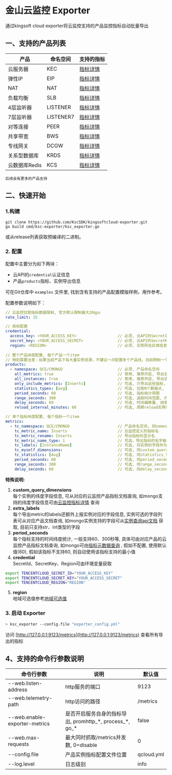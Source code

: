 # 金山云监控 Exporter

通过kingsoft cloud exporter将云监控支持的产品监控指标自动批量导出  

## 一、支持的产品列表
产品     | 命名空间 |支持的指标|
--------|---------|----------
云服务器 | KEC |[指标详情](https://docs.ksyun.com/documents/26#one)
弹性IP  | EIP |[指标详情](https://docs.ksyun.com/documents/26#two)
NAT    | NAT |[指标详情](https://docs.ksyun.com/documents/26#three)
负载均衡 | SLB |[指标详情](https://docs.ksyun.com/documents/26#six)
4层监听器 | LISTENER |[指标详情](https://docs.ksyun.com/documents/26#seven)
7层监听器 | LISTENER7 |[指标详情](https://docs.ksyun.com/documents/26#seven)
对等连接 | PEER |[指标详情](https://docs.ksyun.com/documents/26#eight)
共享带宽 | BWS |[指标详情](https://docs.ksyun.com/documents/26#nine)
专线网关 | DCGW|[指标详情](https://docs.ksyun.com/documents/26#seventeen)
关系型数据库 | KRDS |[指标详情](https://docs.ksyun.com/documents/26#five)
云数据库Redis | KCS |[指标详情](https://docs.ksyun.com/documents/26#four)

`后续会有更多的产品支持`

## 二、快速开始

### 1.构建

```shell
git clone https://github.com/KscSDK/kingsoftcloud-exporter.git
go build cmd/ksc-exporter/ksc_exporter.go
```

或从release列表获取预编译的二进制。

### 2. 配置

配置中主要分为如下两块：
- 云API的`credential`认证信息
- 产品`products`指标、实例导出信息

可在Git仓库中 `examples` 文件里, 找到含有支持的产品配置模版样例，用作参考。

配置参数说明如下：

```yaml
// 云监控拉取指标数据限制, 官方默认限制最大20qps
rate_limit: 15                                   

// 授权配置
credential:
  access_key: <YOUR_ACCESS_KEY>                  // 必须, 云API的SecretId
  secret_key: <YOUR_ACCESS_SECRET>               // 必须, 云API的SecretKey
  region: <REGION>                               // 必须, 实例所在区域信息
  
// 整个产品纬度配置, 每个产品一个item
// 特别需要注意：如果当前产品下有大量实例资源，不建议一次配置多个产品线，目前限制一个Expoter最多配置三个产品
products:
  - namespace: QCE/CMONGO                        // 必须, 产品命名空间
    all_metrics: true                            // 常用, 推荐开启, 导出支持的所有指标
    all_instances: true                          // 常用, 推荐开启, 导出该region下的所有实例
    only_include_metrics: [Inserts]              // 可选, 只导出这些指标, 配置时all_metrics失效
    statistics_types: [avg]                      // 可选, 拉取N个数据点, 再进行 max、min、avg计算, 默认max取最新值
    period_seconds: 60                           // 可选, 指标统计周期
    range_seconds: 300                           // 可选, 选取时间范围, 开始时间=now-range_seconds, 结束时间=now
    delay_seconds: 60                            // 可选, 时间偏移量, 结束时间=now-delay_seconds
    reload_interval_minutes: 60                  // 可选, 周期reload实例列表, 建议频率不要太频繁

// 单个指标纬度配置, 每个指标一个item
metrics:
  - tc_namespace: QCE/CMONGO                     // 产品命名空间, 同namespace
    tc_metric_name: Inserts                      // 云监控定义的指标名
    tc_metric_rename: Inserts                    // 导出指标的显示名
    tc_metric_name_type: 1                       // 可选，导出指标的名字格式化类型, 1=大写转小写加下划线, 2=转小写; 默认1
    tc_labels: [InstanceName]                    // 可选, 将实例的字段作为指标的lables导出
    tc_myself_dimensions:                        // 可选, 同custom_query_dimensions
    tc_statistics: [Avg]                         // 可选, 同statistics_types
    period_seconds: 60                           // 可选, 同period_seconds
    range_seconds: 300                           // 可选, 同range_seconds
    delay_seconds: 60                            // 可选, 同delay_seconds
```


**特殊说明:**

1. **custom_query_dimensions**  
   每个实例的纬度字段信息, 可从对应的云监控产品指标文档查询, 如mongo支持的纬度字段信息可由[云监控指标详情](https://cloud.tencent.com/document/product/248/45104#%E5%90%84%E7%BB%B4%E5%BA%A6%E5%AF%B9%E5%BA%94%E5%8F%82%E6%95%B0%E6%80%BB%E8%A7%88) 查询
2. **extra_labels**  
   每个导出metric的labels还额外上报实例对应的字段信息, 实例可选的字段列表可从对应产品文档查询, 如mongo实例支持的字段可从[实例查询api文档](https://cloud.tencent.com/document/product/240/38568) 获取, 目前只支持str、int类型的字段
3. **period_seconds**  
   每个指标支持的时间纬度统计, 一般支持60、300秒等, 具体可由对应产品的云监控产品指标文档查询, 如mongo可由[指标元数据查询](https://cloud.tencent.com/document/product/248/30351) , 假如不配置, 使用默认值(60), 假如该指标不支持60, 则自动使用该指标支持的最小值
4. **credential**  
   SecretId、SecretKey、Region可由环境变量获取

  ```bash
  export TENCENTCLOUD_SECRET_ID="YOUR_ACCESS_KEY"
  export TENCENTCLOUD_SECRET_KEY="YOUR_ACCESS_SECRET"
  export TENCENTCLOUD_REGION="REGION"
  ```

5. **region**  
   地域可选值参考[地域可选值](https://cloud.tencent.com/document/api/248/30346#.E5.9C.B0.E5.9F.9F.E5.88.97.E8.A1.A8)


### 3. 启动 Exporter

```bash
> ksc_exporter --config.file "exporter_config.yml"
```

访问 [http://127.0.0.1:9123/metrics](http://127.0.0.1:9123/metrics) 查看所有导出的指标


## 4、支持的命令行参数说明

命令行参数|说明|默认值
-------|----|-----
--web.listen-address|http服务的端口|9123
--web.telemetry-path|http访问的路径|/metrics
--web.enable-exporter-metrics|是否开启服务自身的指标导出, promhttp_\*, process_\*, go_*|false
--web.max-requests|最大同时抓取/metrics并发数, 0=disable|0
--config.file|产品实例指标配置文件位置|qcloud.yml
--log.level|日志级别|info